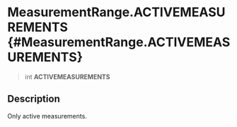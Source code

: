 MeasurementRange.ACTIVEMEASUREMENTS {#MeasurementRange.ACTIVEMEASUREMENTS}
===================================

> int **ACTIVEMEASUREMENTS**

Description
-----------

Only active measurements.
